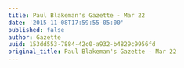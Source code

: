 ```yaml
---
title: Paul Blakeman's Gazette - Mar 22
date: '2015-11-08T17:59:55-05:00'
published: false
author: Gazette
uuid: 153dd553-7884-42c0-a932-b4829c9956fd
original_title: Paul Blakeman's Gazette - Mar 22
---
```


